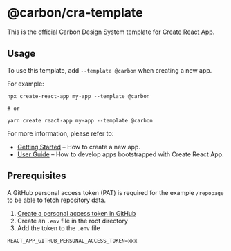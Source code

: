 # @carbon/cra-template

This is the official Carbon Design System template for
[Create React App](https://github.com/facebook/create-react-app).

## Usage

To use this template, add `--template @carbon` when creating a new app.

For example:

```
npx create-react-app my-app --template @carbon

# or

yarn create react-app my-app --template @carbon
```

For more information, please refer to:

- [Getting Started](https://create-react-app.dev/docs/getting-started) – How to
  create a new app.
- [User Guide](https://create-react-app.dev) – How to develop apps bootstrapped
  with Create React App.

## Prerequisites

A GitHub personal access token (PAT) is required for the example `/repopage` to
be able to fetch repository data.

1. [Create a personal access token in GitHub](https://docs.github.com/en/authentication/keeping-your-account-and-data-secure/creating-a-personal-access-token)
2. Create an `.env` file in the root directory
3. Add the token to the `.env` file

```
REACT_APP_GITHUB_PERSONAL_ACCESS_TOKEN=xxx
```
